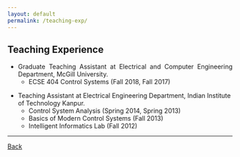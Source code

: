```yaml
---
layout: default
permalink: /teaching-exp/
---
```


## Teaching Experience

<div style="text-align: justify">
<ul>

<li>
Graduate Teaching Assistant at Electrical and Computer Engineering Department, McGill University.
<ul style="list-style-type:circle">
  <li>ECSE 404 Control Systems (Fall 2018, Fall 2017)</li>
</ul>
</li>


</ul>    
</div>

    

* Teaching Assistant at Electrical Engineering Department, Indian Institute of Technology Kanpur.  
    + Control System Analysis (Spring 2014, Spring 2013)  
    + Basics of Modern Control Systems (Fall 2013)  
    + Intelligent Informatics Lab (Fall 2012)  

* * * 

[Back](/)
